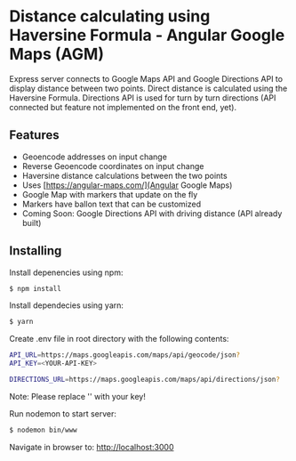 # Distance calculating using Haversine Formula - Angular Google Maps (AGM)

Express server connects to Google Maps API and Google Directions API to display distance between two points.  Direct distance is calculated using the Haversine Formula.  Directions API is used for turn by turn directions (API connected but feature not implemented on the front end, yet).

## Features

- Geoencode addresses on input change
- Reverse Geoencode coordinates on input change
- Haversine distance calculations between the two points
- Uses [https://angular-maps.com/](Angular Google Maps)
- Google Map with markers that update on the fly
- Markers have ballon text that can be customized
- Coming Soon: Google Directions API with driving distance (API already built)

## Installing

Install depenencies using npm:

```bash
$ npm install
```

Install dependecies using yarn:

```bash
$ yarn
```

Create .env file in root directory with the following contents:

```bash
API_URL=https://maps.googleapis.com/maps/api/geocode/json?
API_KEY=<YOUR-API-KEY>

DIRECTIONS_URL=https://maps.googleapis.com/maps/api/directions/json?
```

Note: Please replace '<YOUR-API-KEY>' with your key!

Run nodemon to start server:

```bash
$ nodemon bin/www
```

Navigate in browser to: [http://localhost:3000](http://localhost:3000)
